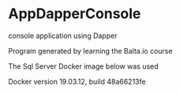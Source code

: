 # AppDapperConsole

console application using Dapper

Program generated by learning the Balta.io course

The Sql Server Docker image below was used

Docker version 19.03.12, build 48a66213fe

